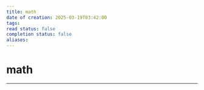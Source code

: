 ```yaml
---
title: math
date of creation: 2025-03-19T03:42:00
tags: 
read status: false
completion status: false
aliases:
---
```

# math
---
